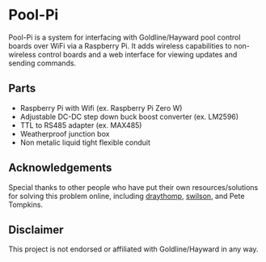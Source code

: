 # Pool-Pi
Pool-Pi is a system for interfacing with Goldline/Hayward pool control boards over WiFi via a Raspberry Pi. It adds wireless capabilities to non-wireless control boards and a web interface for viewing updates and sending commands.

## Parts
* Raspberry Pi with Wifi (ex. Raspberry Pi Zero W)
* Adjustable DC-DC step down buck boost converter (ex. LM2596)
* TTL to RS485 adapter (ex. MAX485)
* Weatherproof junction box
* Non metalic liquid tight flexible conduit


## Acknowledgements
Special thanks to other people who have put their own resources/solutions for solving this problem online, including [draythomp](http://www.desert-home.com/), [swilson](https://github.com/swilson/aqualogic), and Pete Tompkins.

## Disclaimer
This project is not endorsed or affiliated with Goldline/Hayward in any way.